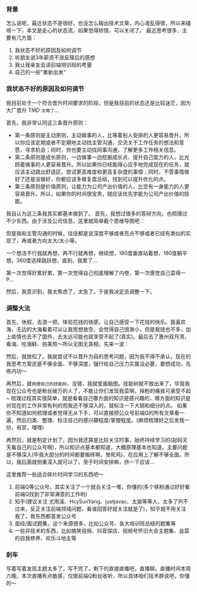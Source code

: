 ### 背景
怎么说呢，最近状态不是很好，也没怎么输出技术文章，内心凌乱得很，所以来磕唠一下，本文是走心的状态流，如果觉得矫情，可以关闭了。
最近思考很多，主要有几方面：

1. 我状态不好的原因及如何调节
2. 听朋友说3年薪资不涨反降后的感想
3. 我让我亲友去读前端培训班的考量
4. 自己的一些"重新出发"

### 我状态不好的原因及如何调节
我目前处于一个符合晋升时间要求的阶段，但是我目前的状态还是比较迷茫，因为大厂晋升 TMD `太难了`...

首先，我非常认同这三条晋升原则：

+ 第一条原则是主动原则，主动做事的人，比等着别人安排的人更容易晋升。所以你应该定期或者不定期地主动找主管沟通，交流关于工作任务的想法和意愿，寻求机会；同时，你也要主动找同事沟通，了解更多工作相关信息。
+ 第二条原则是成长原则，一边做事一边挖掘成长点、提升自己能力的人，比光顾着做事的人更容易晋升。所以如果你已经能得心应手地完成现在的任务，就应该主动跳出舒适区，尝试更高难度和更高复杂度的事情；同时，不管事情做好了还是没做好，你都应该多做复盘总结，找到可以提升优化的点。
+ 第三条原则是价值原则，让能力为公司产出价值的人，比空有一身能力的人更容易晋升。所以，如果你的时间很宝贵，就应该优先学能为公司产出价值的技能。

我自认为这三条我其实都基本做到了。
首先，我想过很多的答辩方向，也梳理过不少东西。由于涉及公司信息，这里就简单截个思维导图吧：

但是我和主管沟通的时候，往往都是说深度不够或者亮点不够或者已经有类似的实现了，再或者方向太大/太小等。

一个想法不行我就再想，再不行就再想，继续想，180度垂直站着想，180度躺平想，360度选择跳跃想，直到，我累了...

第一次觉得好累好累，第一次觉得自己彻底理解了内卷，第一次感觉自己菜得一P...

然后，我意识到，我太焦虑了，太急了。于是我决定去调整一下。

### 调整大法
首先，休假，去浪一把，体验花钱的快感，让自己感受一下花钱的快乐。我喜欢海，无边的大海看着可以让我思想放空，会觉得自己很渺小，但是我钱也不多，加上疫情也去不了国外，去太远可能也就享受不起了(真实)。最后去了惠州双月湾，看海、吃海鲜、拍美照～所以无图无真相，先来一波：

然后，就放松了。我就尝试不以晋升为目的思考问题，因为我不得不承认，现在的我思考方案还是不够全面、不够深度，强行给自己压力实属没必要，要想成功，先练内功～

再然后，就`梳理自己的技能树`，没错，我就爱画脑图。技能树就不放出来了，毕竟我现在公众号也是粉丝破万的人了，不能让你们发现我菜啊，掉粉的痛我可承受不起~
梳理过程其实很简单，就是看看自己哪方面的知识是感兴趣的，哪方面的知识是对现在的工作非常有利的而我还不够深入的，就标注一下大纲和细分的点。
如果你不知道如何梳理或者觉得无从下手，可以直接把公众号前端Q的所有文章看一遍，然后归类、整理、标注自己的感兴趣程度/掌握程度。(麻烦梳理好之后发我一份，有赏，嘿嘿)

再然后，就是制定计划了。因为我还算是比较关注时事，始终持续学习的(起码天天看自己的公众号啊)，所以知识点基本都知道，大概原理基本也知道。主要问题是不够深入(毕竟大部分的时间都要搬砖啊，惨死鸡)，在应用上了解不够全面。所以，我后面就侧重深入就可以了。至于时间安排嘛，挤一下应该...

这里推荐一些适合碎片时间学习的东西吧～

1. 前端Q等公众号，其实关注了一个就会关注一堆，你懂的(多个铁粉通过好好看前端Q找到了非常满意的工作哟)
2. 知乎(建议关注 尤雨溪、HcySunYang、justjavac、太狼等等人，太多了列不过来，反正关注前端领域问题，看谁回答好就关注就是了)，知乎就不用关注我了，我东西都首发公众号
3. 面经/面试题集，这个来源很多，比如公众号、各大培训班总结的题集等
4. 一些非技术的东西，比如搞笑视频、抖音探店、视频号怀旧大会主题集、韭菜的自我修养、欢乐斗地主等

### 刹车
写着写着发现主题太多了，写不完了。剩下的直接直播吧，直播聊。直播时间本周六晚，本次直播有点敏感，仅限前端Q粉丝收听，所以具体咱们技术群说吧，你懂的～